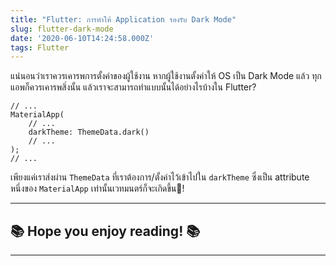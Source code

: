 ```yaml
---
title: "Flutter: การทำให้ Application รองรับ Dark Mode"
slug: flutter-dark-mode
date: '2020-06-10T14:24:58.000Z'
tags: Flutter
---
```


แน่นอนว่าเราควรเคารพการตั้งค่าของผู้ใช้งาน หากผู้ใช้งานตั้งค่าให้ OS เป็น Dark Mode แล้ว ทุกแอพก็ควรเคารพสิ่งนั้น แล้วเราจะสามารถทำแบบนั้นได้อย่างไรบ้างใน Flutter?

    // ...
    MaterialApp(
    	// ...
    	darkTheme: ThemeData.dark()
        // ...
    );
    // ...

เพียงแค่เราส่งผ่าน `ThemeData` ที่เราต้องการ/ตั้งค่าไว้เข้าไปใน `darkTheme` ซึ่งเป็น attribute หนึ่งของ `MaterialApp` เท่านั้นเวทมนตร์ก็จะเกิดขึ้น!

---

## ****📚 Hope you enjoy reading! 📚****

---
